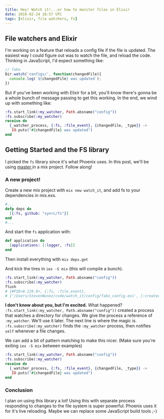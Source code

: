 ```yaml
---
title: Hey! Watch it!...or how to monitor files in Elixir
date: 2016-02-24 16:57 UTC
tags: [elixir, file watchers, fs]
---
```


## File watchers and Elixir
I'm working on a feature that reloads a config file if the file is updated. The easiest way I could figure out was to watch the file, and reload the code. Thinking in JavaScript, I'd expect something like:

``` javascript
// fake
Dir.watch('configs/', function(changedFile){
  console.log(`${changedFile} was updated`);
})
```

But if you've been working with Elixir for a bit, you'll know there's gonna be a whole bunch of message passing to get this working. In the end, we wind up with something like:

``` elixir
:fs.start_link(:my_watcher, Path.absname("config"))
:fs.subscribe(:my_watcher)
receive do
  {_watcher_process, {:fs, :file_event}, {changedFile, _type}} ->
   IO.puts("#{changedFile} was updated")
end
```

## Getting Started and the FS library

I picked the `fs` library since it's what Phoenix uses. In this post, we'll be using [master ](https://github.com/synrc/fs/tree/812449edbf4c756c54ed2373e1c7353fe74c036a) in a mix project. Follow along!

### A new project!

Create a new mix project with `mix new watch_it`, and add fs to your dependencies in mix.exs.

```elixir
#...
defp deps do
  [{:fs, github: "synrc/fs"}]
end
#...
```

And start the `fs` application with:

```elixir
def application do
  [applications: [:logger, :fs]]
end
```

Then install everything with `mix deps.get`

And kick the tires in `iex -S mix` (this will compile a bunch).

``` elixir
:fs.start_link(:my_watcher, Path.absname("config"))
:fs.subscribe(:my_watcher)
flush
# {#PID<0.129.0>, {:fs, :file_event},
# {'/Users/StevenNunez/code/watch_it/config/fake_config.exs', [:created]}}
```

**I don't know about you, but I'm excited.** What happened?
`:fs.start_link(:my_watcher, Path.absname("config"))` created a process that watches a directory for changes. We give the process a reference of `:my_watcher`. We'll use it later. The next line is where the magic is.
`:fs.subscribe(:my_watcher)` finds the `:my_watcher` process, then notifies `self` whenever a file changes.

We can add a bit of pattern matching to make this nicer. (Make sure you're exiting `iex -S mix` between examples)

``` elixir
:fs.start_link(:my_watcher, Path.absname("config"))
:fs.subscribe(:my_watcher)
receive do
  {_watcher_process, {:fs, :file_event}, {changedFile, _type}} ->
   IO.puts("#{changedFile} was updated")
end
```

### Conclusion

I plan on using this library a lot! Using this with separate process responding to changes to the file system is super powerful. Phoenix uses it for it's live reloading. Maybe we can replace some JavaScript build tools ;-)
